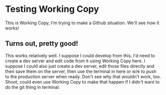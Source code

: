 # Testing Working Copy

This is Working Copy, I'm trying to make a Github situation. We'll see how it works!

## Turns out, pretty good!

This works relatively well. I suppose I could develop from this. I'd need to create a dev server and edit code from it using Working Copy here. I suppose I could also just create a dev server, edit those files directly and then save them on the server, then use the terminal in here or w/e to push to the production server when ready. Don't see why that wouldn't work, too. Shoot, could even use Working Copy to make that happen if I didn't want to do the git thing in terminal.